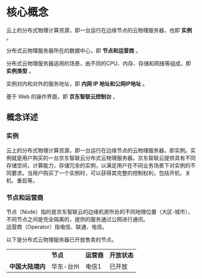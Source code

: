 # 核心概念

云上的分布式物理计算资源，即一台运行在边缘节点的云物理服务器，也即 **实例** 。

分布式云物理服务器所在的数据中心，即 **节点和运营商** 。

分布式云物理服务器适用的场景，由不同的CPU、内存、存储和网络等组成，即 **实例类型** 。

实例对内和对外的服务地址，即 **内网 IP 地址和公网IP地址** 。

基于 Web 的操作界面，即 **京东智联云控制台** 。

## 概念详述

### 实例
云上的分布式物理计算资源，即一台运行在边缘节点的云物理服务器，即实例。实例就是用户购买的一台京东智联云分布式云物理服务器。京东智联云提供具有不同存储空间，计算能力，存储冗余的实例，以满足用户在不同业务场景下对实例的不同要求。当用户购买了一个实例时，可以获得其完整的控制权利，包括开机、关机、重启等。

### 节点和运营商
节点（Node）指的是京东智联云的边缘机房所处的不同地理位置（大区-城市），不同节点之间是完全隔离的，提供的服务通过公网进行通讯。<br/>
运营商（Operator）指电信、联通、电信。

以下是分布式云物理服务器已开放售卖的节点。

<table>
    <tr>
        <td >&nbsp;</td> 
        <td ><B>节点</B></td> 
		<td ><B>运营商</B></td>
		<td ><B>开放状态</B></td>		
    </tr>
    <tr>   
        <td rowspan="4"><B>中国大陆境内</B></td>
		<td >华东-台州</td>
		<td >电信1</td>
		<td >已开放</td>
    </tr>
</table>
